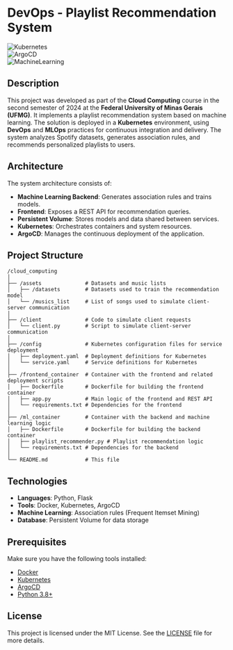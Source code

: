 # DevOps - Playlist Recommendation System  

![Kubernetes](https://img.shields.io/badge/Kubernetes-✓-blue)  
![ArgoCD](https://img.shields.io/badge/ArgoCD-✓-orange)  
![MachineLearning](https://img.shields.io/badge/Machine%20Learning-✓-green)  

## Description  

This project was developed as part of the **Cloud Computing** course in the second semester of 2024 at the **Federal University of Minas Gerais (UFMG)**. It implements a playlist recommendation system based on machine learning. The solution is deployed in a **Kubernetes** environment, using **DevOps** and **MLOps** practices for continuous integration and delivery. The system analyzes Spotify datasets, generates association rules, and recommends personalized playlists to users.  

## Architecture  

The system architecture consists of:  

- **Machine Learning Backend**: Generates association rules and trains models.  
- **Frontend**: Exposes a REST API for recommendation queries.  
- **Persistent Volume**: Stores models and data shared between services.  
- **Kubernetes**: Orchestrates containers and system resources.  
- **ArgoCD**: Manages the continuous deployment of the application.  

## Project Structure  

```plaintext
/cloud_computing
│
├── /assets              # Datasets and music lists
│   ├── /datasets        # Datasets used to train the recommendation model
│   └── /musics_list     # List of songs used to simulate client-server communication
│
├── /client              # Code to simulate client requests
│   └── client.py        # Script to simulate client-server communication
│
├── /config              # Kubernetes configuration files for service deployment
│   ├── deployment.yaml  # Deployment definitions for Kubernetes
│   └── service.yaml     # Service definitions for Kubernetes
│
├── /frontend_container  # Container with the frontend and related deployment scripts
│   ├── Dockerfile       # Dockerfile for building the frontend container
│   ├── app.py           # Main logic of the frontend and REST API
│   └── requirements.txt # Dependencies for the frontend
│
├── /ml_container        # Container with the backend and machine learning logic
│   ├── Dockerfile       # Dockerfile for building the backend container
│   ├── playlist_recommender.py # Playlist recommendation logic
│   └── requirements.txt # Dependencies for the backend
│
└── README.md            # This file
```  

## Technologies  

- **Languages**: Python, Flask  
- **Tools**: Docker, Kubernetes, ArgoCD  
- **Machine Learning**: Association rules (Frequent Itemset Mining)  
- **Database**: Persistent Volume for data storage  

## Prerequisites  

Make sure you have the following tools installed:  

- [Docker](https://www.docker.com/get-started)  
- [Kubernetes](https://kubernetes.io/docs/setup/)  
- [ArgoCD](https://argo-cd.readthedocs.io/en/stable/)  
- [Python 3.8+](https://www.python.org/downloads/)  

## License  

This project is licensed under the MIT License. See the [LICENSE](LICENSE) file for more details.  
